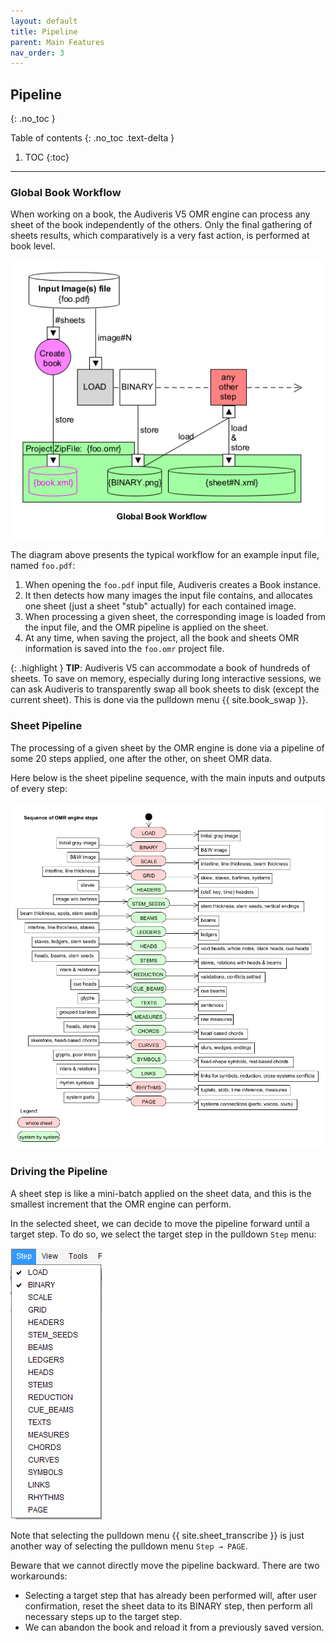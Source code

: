 ```yaml
---
layout: default
title: Pipeline
parent: Main Features
nav_order: 3
---
```

## Pipeline
{: .no_toc }

Table of contents
{: .no_toc .text-delta }

1. TOC
{:toc}

---

### Global Book Workflow
When working on a book, the Audiveris V5 OMR engine can process any sheet of the book independently of
the others.
Only the final gathering of sheets results, which comparatively is a very fast action,
is performed at book level.

![](../assets/images/book_workflow.png)

The diagram above presents the typical workflow for an example input file, named `foo.pdf`:
1. When opening the `foo.pdf` input file, Audiveris creates a Book instance.
2. It then detects how many images the input file contains, and allocates one sheet
(just a sheet "stub" actually) for each contained image.
3. When processing a given sheet, the corresponding image is loaded from the input file,
and the OMR pipeline is applied on the sheet.
4. At any time, when saving the project, all the book and sheets OMR information is saved into the
`foo.omr` project file.

{: .highlight }
**TIP**: Audiveris V5 can accommodate a book of hundreds of sheets.
To save on memory, especially during long interactive sessions, we can ask Audiveris to
transparently swap all book sheets to disk (except the current sheet).
This is done via the pulldown menu {{ site.book_swap }}.

### Sheet Pipeline

The processing of a given sheet by the OMR engine is done via a pipeline of some 20 steps
applied, one after the other, on sheet OMR data.

Here below is the sheet pipeline sequence, with the main inputs and outputs of every step:

![](../assets/images/pipeline.png)

### Driving the Pipeline

A sheet step is like a mini-batch applied on the sheet data, and this is the smallest increment
that the OMR engine can perform.

In the selected sheet,  we can decide to move the pipeline forward until a target
step.
To do so, we select the target step in the pulldown `Step` menu:

![Steps](../assets/images/step_menu.png)

Note that selecting the pulldown menu {{ site.sheet_transcribe }} is just another way of selecting
the pulldown menu `Step → PAGE`.

Beware that we cannot directly move the pipeline backward.
There are two workarounds:
* Selecting a target step that has already been performed will, after user confirmation,
  reset the sheet data to its BINARY step, then perform all necessary steps up to the target step.
* We can abandon the book and reload it from a previously saved version.

